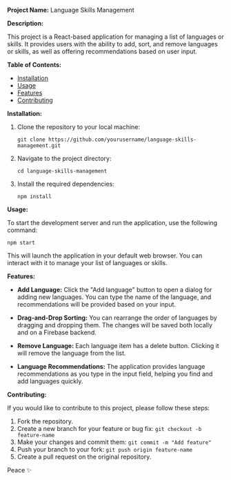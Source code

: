 **Project Name:** Language Skills Management

**Description:**

This project is a React-based application for managing a list of languages or skills. It provides users with the ability to add, sort, and remove languages or skills, as well as offering recommendations based on user input.

**Table of Contents:**

- [Installation](#installation)
- [Usage](#usage)
- [Features](#features)
- [Contributing](#contributing)

**Installation:**

1. Clone the repository to your local machine:

   ```
   git clone https://github.com/yourusername/language-skills-management.git
   ```

2. Navigate to the project directory:

   ```
   cd language-skills-management
   ```

3. Install the required dependencies:
   ```
   npm install
   ```

**Usage:**

To start the development server and run the application, use the following command:

```
npm start
```

This will launch the application in your default web browser. You can interact with it to manage your list of languages or skills.

**Features:**

- **Add Language:** Click the "Add language" button to open a dialog for adding new languages. You can type the name of the language, and recommendations will be provided based on your input.

- **Drag-and-Drop Sorting:** You can rearrange the order of languages by dragging and dropping them. The changes will be saved both locally and on a Firebase backend.

- **Remove Language:** Each language item has a delete button. Clicking it will remove the language from the list.

- **Language Recommendations:** The application provides language recommendations as you type in the input field, helping you find and add languages quickly.

**Contributing:**

If you would like to contribute to this project, please follow these steps:

1. Fork the repository.
2. Create a new branch for your feature or bug fix: `git checkout -b feature-name`
3. Make your changes and commit them: `git commit -m "Add feature"`
4. Push your branch to your fork: `git push origin feature-name`
5. Create a pull request on the original repository.

Peace ✨
